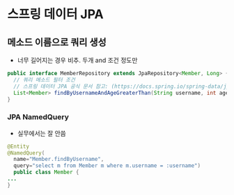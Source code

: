 # 스프링 데이터 JPA

## 메소드 이름으로 쿼리 생성
- 너무 길어지는 경우 비추. 두개 and 조건 정도만
```java
public interface MemberRepository extends JpaRepository<Member, Long> {
  // 쿼리 메소드 필터 조건
  // 스프링 데이터 JPA 공식 문서 참고: (https://docs.spring.io/spring-data/jpa/docs/current/reference/html/#jpa.query-methods.query-creation)
  List<Member> findByUsernameAndAgeGreaterThan(String username, int age);
}
```

### JPA NamedQuery
- 실무에서는 잘 안씀
```java
@Entity
@NamedQuery(
  name="Member.findByUsername",
  query="select m from Member m where m.username = :username")
  public class Member {
...
}
```
